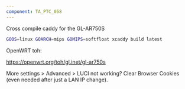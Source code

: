 ```yaml
---
component: TA_PTC_058
---
```


Cross compile caddy for the GL-AR750S

```bash
GOOS=linux GOARCH=mips GOMIPS=softfloat xcaddy build latest
```

OpenWRT toh:

https://openwrt.org/toh/gl.inet/gl-ar750s

More settings > Advanced > LUCI not working? Clear Browser Cookies (even needed after just a LAN IP change).
